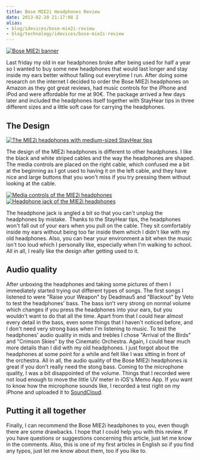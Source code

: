 ```yaml
---
title: Bose MIE2i Headphones Review
date: 2013-02-20 21:17:08 Z
alias:
- blog/idevices/bose-mie2i-review
- blog/technology/idevices/bose-mie2i-review
---
```


[![Bose MIE2i banner](https://leolabs.imgix.net/assets/2013/02/banner-bose1.png?max-w=700?max-w=700)](/assets/2013/02/banner-bose1.png)

Last friday my old in ear headphones broke after being used for half a year so I wanted to buy some new headphones that would last longer and stay inside my ears better without falling out everytime I run. After doing some research on the internet I decided to order the Bose MIE2i headphones on Amazon as they got great reviews, had music controls for the iPhone and iPod and were affordable for me at 90€. The package arrived a few days later and included the headphones itself together with StayHear tips in three different sizes and a little soft case for carrying the headphones.

## The Design

[![The MIE2i headphones with medium-sized StayHear tips](https://leolabs.imgix.net/assets/2013/02/MG_9683-11.jpg?max-w=700?max-w=700)](/assets/2013/02/MG_9683-11.jpg)

The design of the MIE2i headphones is different to other headphones. I like the black and white striped cables and the way the headphones are shaped. The media controls are placed on the right cable, which confused me a bit at the beginning as I got used to having it on the left cable, and they have nice and large buttons that you won't miss if you try pressing them without looking at the cable.

[![Media controls of the MIE2i headphones](https://leolabs.imgix.net/assets/2013/02/MG_9684-11.jpg?max-w=700?max-w=700)](/assets/2013/02/MG_9684-11.jpg)
[![Headphone jack of the MIE2i headphones](https://leolabs.imgix.net/assets/2013/02/MG_9685-11.jpg?max-w=700?max-w=700)](/assets/2013/02/MG_9685-11.jpg)

The headphone jack is angled a bit so that you can't unplug the headphones by mistake.  Thanks to the StayHear tips, the headphones won't fall out of your ears when you pull on the cable. They sit comfortably inside my ears without being too far inside them which I didn't like with my old headphones. Also, you can hear your environment a bit when the music isn't too loud which I personally like, especially when I'm walking to school. All in all, I really like the design after getting used to it.

## Audio quality

After unboxing the headphones and taking some pictures of them I immediately started trying out different types of songs. The first songs I listened to were "Raise your Weapon" by Deadmau5 and "Blackout" by Veto to test the headphones' bass. The bass isn't very strong on normal volume which changes if you press the headphones into your ears, but you wouldn't want to do that all the time. Apart from that I could hear almost every detail in the bass, even some things that I haven't noticed before, and I don't need very strong bass when I'm listening to music. To test the headphones' audio quality in mids and trebles I chose "Arrival of the Birds" and "Crimson Skies" by the Cinematic Orchestra. Again, I could hear much more details than I did with my old headphones. I just forgot about the headphones at some point for a while and felt like I was sitting in front of the orchestra. All in all, the audio quality of the Bose MIE2i headphones is great if you don't really need the stong bass. Coming to the microphone quality, I was a bit disappointed of the volume. Things that I recorded were not loud enough to move the little UV meter in iOS's Memo App. If you want to know how the microphone sounds like, I recorded a test right on my iPhone and uploaded it to [SoundCloud](https://soundcloud.com/leolabs/bose-mie2i-microphone-test). 

## Putting it all together

Finally, I can recommend the Bose MIE2i headphones to you, even though there are some drawbacks. I hope that I could help you with this review. If you have questions or suggestions concerning this article, just let me know in the comments. Also, this is one of my first articles in English so if you find any typos, just let me know about them, too if you like to.